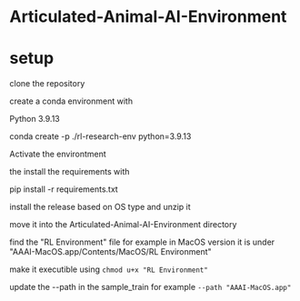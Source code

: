 # Articulated-Animal-AI-Environment



# setup

clone the repository

create a conda environment with 

Python 3.9.13

conda create -p ./rl-research-env python=3.9.13

Activate the environtment

the install the requirements with

pip install -r requirements.txt

install the release based on OS type and unzip it

move it into the Articulated-Animal-AI-Environment directory

find the "RL Environment" file for example in MacOS version it is under "AAAI-MacOS.app/Contents/MacOS/RL Environment"

make it executible using `chmod u+x "RL Environment"`

update the --path in the sample_train for example `--path "AAAI-MacOS.app"`
